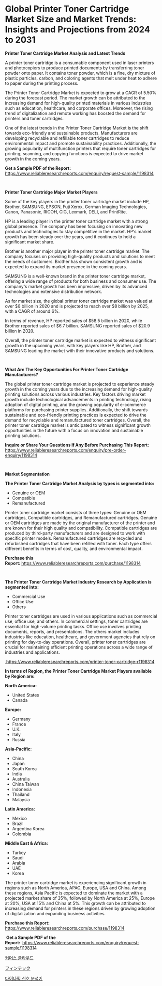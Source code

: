 <p><h1>Global Printer Toner Cartridge Market Size and Market Trends: Insights and Projections from 2024 to 2031</h1></p><p><strong>Printer Toner Cartridge Market Analysis and Latest Trends</strong></p>
<p><p>A printer toner cartridge is a consumable component used in laser printers and photocopiers to produce printed documents by transferring toner powder onto paper. It contains toner powder, which is a fine, dry mixture of plastic particles, carbon, and coloring agents that melt under heat to adhere to paper during the printing process.</p><p>The Printer Toner Cartridge Market is expected to grow at a CAGR of 5.50% during the forecast period. The market growth can be attributed to the increasing demand for high-quality printed materials in various industries such as education, healthcare, and corporate offices. Moreover, the rising trend of digitalization and remote working has boosted the demand for printers and toner cartridges.</p><p>One of the latest trends in the Printer Toner Cartridge Market is the shift towards eco-friendly and sustainable products. Manufacturers are developing recyclable and refillable toner cartridges to reduce environmental impact and promote sustainability practices. Additionally, the growing popularity of multifunction printers that require toner cartridges for printing, scanning, and copying functions is expected to drive market growth in the coming years.</p></p>
<p><strong>Get a Sample PDF of the Report:&nbsp;</strong> <a href="https://www.reliableresearchreports.com/enquiry/request-sample/1198314">https://www.reliableresearchreports.com/enquiry/request-sample/1198314</a></p>
<p>&nbsp;</p>
<p><strong>Printer Toner Cartridge Major Market Players</strong></p>
<p><p>Some of the key players in the printer toner cartridge market include HP, Brother, SAMSUNG, EPSON, Fuji Xerox, German Imaging Technologies, Canon, Panasonic, RICOH, CIG, Lexmark, DELI, and PrintRite. </p><p>HP is a leading player in the printer toner cartridge market with a strong global presence. The company has been focusing on innovating new products and technologies to stay competitive in the market. HP's market growth has been steady over the years, and it continues to hold a significant market share.</p><p>Brother is another major player in the printer toner cartridge market. The company focuses on providing high-quality products and solutions to meet the needs of customers. Brother has shown consistent growth and is expected to expand its market presence in the coming years.</p><p>SAMSUNG is a well-known brand in the printer toner cartridge market, offering a wide range of products for both business and consumer use. The company's market growth has been impressive, driven by its advanced technologies and extensive distribution network.</p><p>As for market size, the global printer toner cartridge market was valued at over $6 billion in 2020 and is projected to reach over $8 billion by 2025, with a CAGR of around 6%.</p><p>In terms of revenue, HP reported sales of $58.5 billion in 2020, while Brother reported sales of $6.7 billion. SAMSUNG reported sales of $20.9 billion in 2020.</p><p>Overall, the printer toner cartridge market is expected to witness significant growth in the upcoming years, with key players like HP, Brother, and SAMSUNG leading the market with their innovative products and solutions.</p></p>
<p>&nbsp;</p>
<p><strong>What Are The Key Opportunities For Printer Toner Cartridge Manufacturers?</strong></p>
<p><p>The global printer toner cartridge market is projected to experience steady growth in the coming years due to the increasing demand for high-quality printing solutions across various industries. Key factors driving market growth include technological advancements in printing technology, rising adoption of digital printing, and the growing popularity of e-commerce platforms for purchasing printer supplies. Additionally, the shift towards sustainable and eco-friendly printing practices is expected to drive the demand for recyclable and remanufactured toner cartridges. Overall, the printer toner cartridge market is anticipated to witness significant growth opportunities in the future with a focus on innovation and sustainable printing solutions.</p></p>
<p><strong>Inquire or Share Your Questions If Any Before Purchasing This Report:</strong> <a href="https://www.reliableresearchreports.com/enquiry/pre-order-enquiry/1198314">https://www.reliableresearchreports.com/enquiry/pre-order-enquiry/1198314</a></p>
<p>&nbsp;</p>
<p><strong>Market Segmentation</strong></p>
<p><strong>The Printer Toner Cartridge Market Analysis by types is segmented into:</strong></p>
<p><ul><li>Genuine or OEM</li><li>Compatible</li><li>Remanufactured</li></ul></p>
<p><p>Printer toner cartridge market consists of three types: Genuine or OEM cartridges, Compatible cartridges, and Remanufactured cartridges. Genuine or OEM cartridges are made by the original manufacturer of the printer and are known for their high quality and compatibility. Compatible cartridges are produced by third-party manufacturers and are designed to work with specific printer models. Remanufactured cartridges are recycled and refurbished cartridges that have been refilled with toner. Each type offers different benefits in terms of cost, quality, and environmental impact.</p></p>
<p><strong>Purchase this Report:&nbsp;</strong><a href="https://www.reliableresearchreports.com/purchase/1198314">https://www.reliableresearchreports.com/purchase/1198314</a></p>
<p>&nbsp;</p>
<p><strong>The Printer Toner Cartridge Market Industry Research by Application is segmented into:</strong></p>
<p><ul><li>Commercial Use</li><li>Office Use</li><li>Others</li></ul></p>
<p><p>Printer toner cartridges are used in various applications such as commercial use, office use, and others. In commercial settings, toner cartridges are essential for high-volume printing tasks. Office use involves printing documents, reports, and presentations. The others market includes industries like education, healthcare, and government agencies that rely on printing for day-to-day operations. Overall, printer toner cartridges are crucial for maintaining efficient printing operations across a wide range of industries and applications.</p></p>
<p><a href="https://www.reliableresearchreports.com/printer-toner-cartridge-r1198314">&nbsp;https://www.reliableresearchreports.com/printer-toner-cartridge-r1198314</a></p>
<p><strong>In terms of Region, the Printer Toner Cartridge Market Players available by Region are:</strong></p>
<p>
    <p> <strong> North America: </strong>
        <ul>
            <li>United States</li>
            <li>Canada</li>
        </ul>
        </p> 
    <p> <strong> Europe: </strong>
        <ul>
            <li>Germany</li>
            <li>France</li>
            <li>U.K.</li>
            <li>Italy</li>
            <li>Russia</li>
        </ul>
        </p> 
    <p> <strong> Asia-Pacific: </strong>
        <ul>
            <li>China</li>
            <li>Japan</li>
            <li>South Korea</li>
            <li>India</li>
            <li>Australia</li>
            <li>China Taiwan</li>
            <li>Indonesia</li>
            <li>Thailand</li>
            <li>Malaysia</li>
        </ul>
        </p> 
    <p> <strong> Latin America: </strong>
        <ul>
            <li>Mexico</li>
            <li>Brazil</li>
            <li>Argentina Korea</li>
            <li>Colombia</li>
        </ul>
        </p> 
    <p> <strong> Middle East & Africa: </strong>
        <ul>
            <li>Turkey</li>
            <li>Saudi</li>
            <li>Arabia</li>
            <li>UAE</li>
            <li>Korea</li>
        </ul>
    </p>
    </p>
<p><p>The printer toner cartridge market is experiencing significant growth in regions such as North America, APAC, Europe, USA and China. Among these regions, Asia Pacific is expected to dominate the market with a projected market share of 35%, followed by North America at 25%, Europe at 20%, USA at 15% and China at 5%. This growth can be attributed to increasing demand for printers in these regions driven by growing adoption of digitalization and expanding business activities.</p></p>
<p><strong>Purchase this Report: </strong><a href="https://www.reliableresearchreports.com/purchase/1198314">https://www.reliableresearchreports.com/purchase/1198314</a></p>
<p>&nbsp;<strong>Get a Sample PDF of the Report:&nbsp;&nbsp;</strong><a href="https://www.reliableresearchreports.com/enquiry/request-sample/1198314">https://www.reliableresearchreports.com/enquiry/request-sample/1198314</a></p>
<p><strong></strong></p>
<p><p><a href="https://github.com/CliftonFisher9067/Market-Research-Report-List-1/blob/main/697941819343.md">커머스 클라우드</a></p><p><a href="https://github.com/EmoryYundt1935/Market-Research-Report-List-1/blob/main/454629920857.md">フィンテック</a></p><p><a href="https://github.com/fernandotryO5lson96765/Market-Research-Report-List-1/blob/main/537316019344.md">다이나믹 신호 분석기</a></p></p>